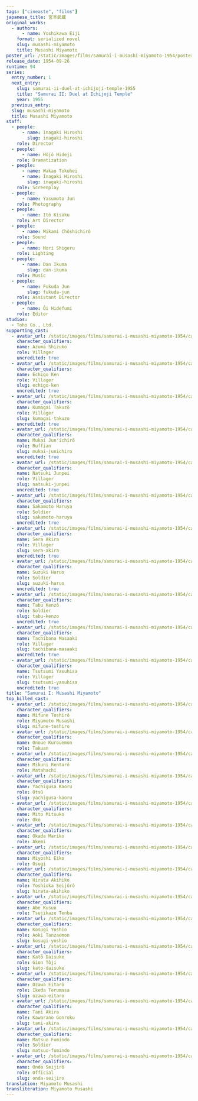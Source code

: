 ```yaml
---
tags: ["cineaste", "films"]
japanese_title: 宮本武蔵
original_works:
  - authors:
      - name: Yoshikawa Eiji
    format: serialized novel
    slug: musashi-miyamoto
    title: Musashi Miyamoto
poster_url: /static/images/films/samurai-i-musashi-miyamoto-1954/posters/poster.webp
release_date: 1954-09-26
runtime: 94
series:
  entry_number: 1
  next_entry:
    slug: samurai-ii-duel-at-ichijoji-temple-1955
    title: "Samurai II: Duel at Ichijoji Temple"
    year: 1955
  previous_entry:
  slug: musashi-miyamoto
  title: Musashi Miyamoto
staff:
  - people:
      - name: Inagaki Hiroshi
        slug: inagaki-hiroshi
    role: Director
  - people:
      - name: Hôjô Hideji
    role: Dramatization
  - people:
      - name: Wakao Tokuhei
      - name: Inagaki Hiroshi
        slug: inagaki-hiroshi
    role: Screenplay
  - people:
      - name: Yasumoto Jun
    role: Photography
  - people:
      - name: Itô Kisaku
    role: Art Director
  - people:
      - name: Mikami Chôshichirô
    role: Sound
  - people:
      - name: Mori Shigeru
    role: Lighting
  - people:
      - name: Dan Ikuma
        slug: dan-ikuma
    role: Music
  - people:
      - name: Fukuda Jun
        slug: fukuda-jun
    role: Assistant Director
  - people:
      - name: Ôi Hidefumi
    role: Editor
studios:
  - Toho Co., Ltd.
supporting_cast:
  - avatar_url: /static/images/films/samurai-i-musashi-miyamoto-1954/cast-avatars/shizuko-azuma-0.webp
    character_qualifiers:
    name: Azuma Shizuko
    role: Villager
    uncredited: true
  - avatar_url: /static/images/films/samurai-i-musashi-miyamoto-1954/cast-avatars/ken-echigo-0.webp
    character_qualifiers:
    name: Echigo Ken
    role: Villager
    slug: echigo-ken
    uncredited: true
  - avatar_url: /static/images/films/samurai-i-musashi-miyamoto-1954/cast-avatars/takuzo-kumagai-0.webp
    character_qualifiers:
    name: Kumagai Takuzô
    role: Villager
    slug: kumagai-takuzo
    uncredited: true
  - avatar_url: /static/images/films/samurai-i-musashi-miyamoto-1954/cast-avatars/junichiro-mukai-0.webp
    character_qualifiers:
    name: Mukai Jun'ichirô
    role: Ruffian
    slug: mukai-junichiro
    uncredited: true
  - avatar_url: /static/images/films/samurai-i-musashi-miyamoto-1954/cast-avatars/junpei-natsuki-0.webp
    character_qualifiers:
    name: Natsuki Junpei
    role: Villager
    slug: natsuki-junpei
    uncredited: true
  - avatar_url: /static/images/films/samurai-i-musashi-miyamoto-1954/cast-avatars/haruya-sakamoto-0.webp
    character_qualifiers:
    name: Sakamoto Haruya
    role: Soldier
    slug: sakamoto-haruya
    uncredited: true
  - avatar_url: /static/images/films/samurai-i-musashi-miyamoto-1954/cast-avatars/akira-sera-0.webp
    character_qualifiers:
    name: Sera Akira
    role: Villager
    slug: sera-akira
    uncredited: true
  - avatar_url: /static/images/films/samurai-i-musashi-miyamoto-1954/cast-avatars/haruo-suzuki-0.webp
    character_qualifiers:
    name: Suzuki Haruo
    role: Soldier
    slug: suzuki-haruo
    uncredited: true
  - avatar_url: /static/images/films/samurai-i-musashi-miyamoto-1954/cast-avatars/kenzo-tabu-0.webp
    character_qualifiers:
    name: Tabu Kenzô
    role: Soldier
    slug: tabu-kenzo
    uncredited: true
  - avatar_url: /static/images/films/samurai-i-musashi-miyamoto-1954/cast-avatars/masaaki-tachibana-0.webp
    character_qualifiers:
    name: Tachibana Masaaki
    role: Villager
    slug: tachibana-masaaki
    uncredited: true
  - avatar_url: /static/images/films/samurai-i-musashi-miyamoto-1954/cast-avatars/yasuhisa-tsutsumi-0.webp
    character_qualifiers:
    name: Tsutsumi Yasuhisa
    role: Villager
    slug: tsutsumi-yasuhisa
    uncredited: true
title: "Samurai I: Musashi Miyamoto"
top_billed_cast:
  - avatar_url: /static/images/films/samurai-i-musashi-miyamoto-1954/cast-avatars/toshiro-mifune-0.webp
    character_qualifiers:
    name: Mifune Toshirô
    role: Miyamoto Musashi
    slug: mifune-toshiro
  - avatar_url: /static/images/films/samurai-i-musashi-miyamoto-1954/cast-avatars/kurouemon-onoue-0.webp
    character_qualifiers:
    name: Onoue Kurouemon
    role: Takuan
  - avatar_url: /static/images/films/samurai-i-musashi-miyamoto-1954/cast-avatars/rentaro-mikuni-0.webp
    character_qualifiers:
    name: Mikuni Rentarô
    role: Matahachi
  - avatar_url: /static/images/films/samurai-i-musashi-miyamoto-1954/cast-avatars/kaoru-yachigusa-0.webp
    character_qualifiers:
    name: Yachigusa Kaoru
    role: Otsû
    slug: yachigusa-kaoru
  - avatar_url: /static/images/films/samurai-i-musashi-miyamoto-1954/cast-avatars/mitsuko-mito-0.webp
    character_qualifiers:
    name: Mito Mitsuko
    role: Okô
  - avatar_url: /static/images/films/samurai-i-musashi-miyamoto-1954/cast-avatars/mariko-okada-0.webp
    character_qualifiers:
    name: Okada Mariko
    role: Akemi
  - avatar_url: /static/images/films/samurai-i-musashi-miyamoto-1954/cast-avatars/eiko-miyoshi-0.webp
    character_qualifiers:
    name: Miyoshi Eiko
    role: Osugi
  - avatar_url: /static/images/films/samurai-i-musashi-miyamoto-1954/cast-avatars/akihiko-hirata-0.webp
    character_qualifiers:
    name: Hirata Akihiko
    role: Yoshioka Seijûrô
    slug: hirata-akihiko
  - avatar_url: /static/images/films/samurai-i-musashi-miyamoto-1954/cast-avatars/kusuo-abe-0.webp
    character_qualifiers:
    name: Abe Kusuo
    role: Tsujikaze Tenba
  - avatar_url: /static/images/films/samurai-i-musashi-miyamoto-1954/cast-avatars/yoshio-kosugi-0.webp
    character_qualifiers:
    name: Kosugi Yoshio
    role: Aoki Tanzaemon
    slug: kosugi-yoshio
  - avatar_url: /static/images/films/samurai-i-musashi-miyamoto-1954/cast-avatars/daisuke-kato-0.webp
    character_qualifiers:
    name: Katô Daisuke
    role: Gion Tôji
    slug: kato-daisuke
  - avatar_url: /static/images/films/samurai-i-musashi-miyamoto-1954/cast-avatars/eitaro-ozawa-0.webp
    character_qualifiers:
    name: Ozawa Eitarô
    role: Ikeda Terumasa
    slug: ozawa-eitaro
  - avatar_url: /static/images/films/samurai-i-musashi-miyamoto-1954/cast-avatars/akira-tani-0.webp
    character_qualifiers:
    name: Tani Akira
    role: Kawarano Gonroku
    slug: tani-akira
  - avatar_url: /static/images/films/samurai-i-musashi-miyamoto-1954/cast-avatars/fuminto-matsuo-0.webp
    character_qualifiers:
    name: Matsuo Fumindo
    role: Soldier
    slug: matsuo-fumindo
  - avatar_url: /static/images/films/samurai-i-musashi-miyamoto-1954/cast-avatars/seijiro-onda-0.webp
    character_qualifiers:
    name: Onda Seijirô
    role: Official
    slug: onda-seijiro
translation: Miyamoto Musashi
transliteration: Miyamoto Musashi
---
```

